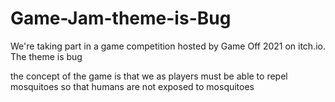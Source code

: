 # Game-Jam-theme-is-Bug


We're taking part in a game competition hosted by Game Off 2021 on itch.io. The theme is bug

the concept of the game is that we as players must be able to repel mosquitoes so that humans are not exposed to mosquitoes
